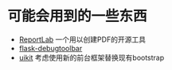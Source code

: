 # 可能会用到的一些东西

* [ReportLab](https://www.reportlab.com/opensource/) 一个用以创建PDF的开源工具
* [flask-debugtoolbar](https://github.com/jazzband/django-debug-toolbar)
* [uikit](https://getuikit.com/) 考虑使用新的前台框架替换现有bootstrap